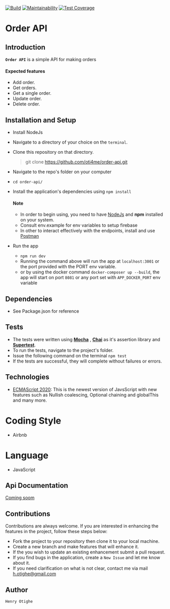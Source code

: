 [![Build](https://github.com/oti4me/order-api/workflows/Test/badge.svg)](https://github.com/oti4me/order-api/actions?query=workflow%3ATest)
[![Maintainability](https://api.codeclimate.com/v1/badges/0e435a5f1ac834bc670d/maintainability)](https://codeclimate.com/github/oti4me/order-api/maintainability)
[![Test Coverage](https://api.codeclimate.com/v1/badges/0e435a5f1ac834bc670d/test_coverage)](https://codeclimate.com/github/oti4me/order-api/test_coverage)
# Order API

## Introduction

**`Order API`** is a simple API for making orders

#### Expected features

- Add order.
- Get orders.
- Get a single order.
- Update order.
- Delete order.

## Installation and Setup

- Install NodeJs
- Navigate to a directory of your choice on the `terminal`.
- Clone this repository on that directory.

  > git clone https://github.com/oti4me/order-api.git

- Navigate to the repo's folder on your computer
- `cd order-api/`
- Install the application's dependencies using `npm install`

  #### Note

    - In order to begin using, you need to have [NodeJs](https://nodejs.org) and **npm** installed on your system.
    - Consult env.example for env variables to setup firebase
    - In other to interact effectively with the endpoints, install and use [Postman](https://www.getpostman.com/)

- Run the app
    - `npm run dev`
    - Running the command above will run the app at `localhost:3001` or the port provided with the PORT env variable.
    - or by using the docker command `docker-composer up --build`, the app will start on port `8081` or any port set with `APP_DOCKER_PORT` env variable

## Dependencies

- See Package.json for reference

## Tests

- The tests were written using **[Mocha](https://www.npmjs.com/package/mocha)** , **[Chai](https://www.npmjs.com/package/chai)** as it's assertion library and **[Supertest](https://www.npmjs.com/package/supertest)**.
- To run the tests, navigate to the project's folder.
- Issue the following command on the terminal `npm test`
- If the tests are successful, they will complete without failures or errors.

## Technologies

- [ECMAScript 2020](https://v8.dev/features/tags/es2020): This is the newest version of JavsScript with new features such as Nullish coalescing, Optional chaining and globalThis and many more.

# Coding Style

- Airbnb

# Language

- JavaScript

## Api Documentation

[Coming soom]()

## Contributions

Contributions are always welcome. If you are interested in enhancing the features in the project, follow these steps below:

- Fork the project to your repository then clone it to your local machine.
- Create a new branch and make features that will enhance it.
- If the you wish to update an existing enhancement submit a pull request.
- If you find bugs in the application, create a `New Issue` and let me know about it.
- If you need clarification on what is not clear, contact me via mail [h.otighe@gmail.com](mailto:h.otighe@gmail.com)

## Author

    Henry Otighe
